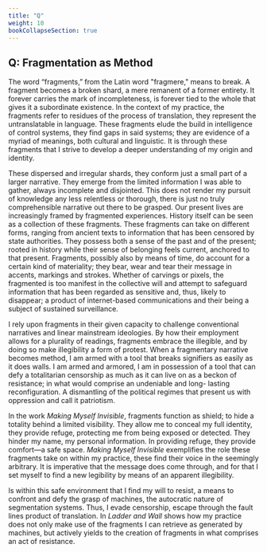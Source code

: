 ```yaml
---
title: "Q"
weight: 10
bookCollapseSection: true
---
```


## Q: Fragmentation as Method 
   
The word “fragments,” from the Latin word "fragmere," means to break. A fragment becomes a broken shard, a mere remanent of a former entirety. It forever carries the mark of incompleteness, is forever tied to the whole that gives it a subordinate existence. In the context of my practice, the fragments refer to residues
of the process of translation, they represent the untranslatable in language. These fragments elude the build in intelligence of control systems, they find gaps in said systems; they are evidence of a myriad of meanings, both cultural and linguistic. It is through these fragments that I strive to develop a deeper understanding of my origin and identity.  

These dispersed and irregular shards, they conform just a small part of a larger narrative. They emerge from the limited information I was able to gather, always incomplete and disjointed. This does not render my pursuit of knowledge any less relentless or thorough, there is just no truly comprehensible narrative out there to be grasped. Our present lives are increasingly framed by fragmented experiences. History itself can be seen as a collection of these fragments. These fragments can take on different forms, ranging from ancient texts to information that has been censored by state authorities. They possess both a sense of the past and of the present; rooted in history while their sense of belonging feels current, anchored to that present. Fragments, possibly also by means of time, do account for a certain kind of materiality; they bear, wear and tear their message in accents, markings and strokes. Whether of carvings or pixels, the fragmented is too manifest in the collective will and attempt to safeguard information that has been regarded as sensitive and, thus, likely to disappear; a product of internet-based communications and their being a subject of sustained surveillance.

I rely upon fragments in their given capacity to challenge conventional narratives and linear mainstream ideologies. By how their employment allows for a plurality of readings, fragments embrace the illegible, and by doing so make illegibility a form of protest. When a fragmentary narrative becomes method, I am armed with a tool that breaks signifiers as easily as it does walls. I am armed and armored, I am in possession of a tool that can defy a totalitarian censorship as much as it can live on as a beckon of resistance; in what would comprise an undeniable and long- lasting reconfiguration. A dismantling of the political regimes that present us with oppression and call it patriotism.

In the work *Making Myself Invisible*, fragments function as shield; to hide a totality behind a limited visibility. They allow me to conceal my full identity, they provide refuge, protecting me from being exposed or detected. They hinder my name, my personal information. In providing refuge, they provide comfort—a safe space. *Making Myself Invisible* exemplifies the role these fragments take on within my practice, these find their voice in the seemingly arbitrary. It is imperative that the message does come through, and for that I set myself to find a new legibility by means of an apparent illegibility.


Is within this safe environment that I find my will to resist, a means to confront and defy the grasp of machines, the autocratic nature of segmentation systems. Thus, I evade censorship, escape through the fault lines product of translation. In *Ladder and Wall* shows how my practice does not only make use of the fragments I can retrieve as generated by machines, but actively yields to the creation of fragments in what comprises an act of resistance.